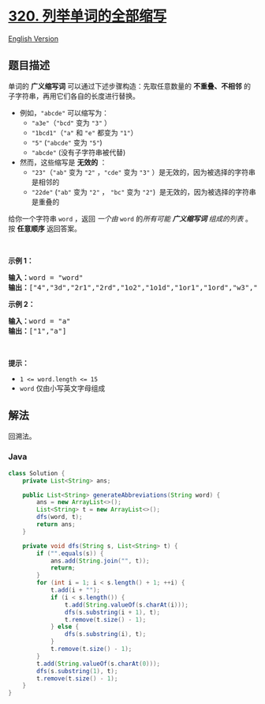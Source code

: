 # [320. 列举单词的全部缩写](https://leetcode.cn/problems/generalized-abbreviation)

[English Version](/solution/0300-0399/0320.Generalized%20Abbreviation/README_EN.md)

## 题目描述

<!-- 这里写题目描述 -->

<p>单词的 <strong>广义缩写词</strong> 可以通过下述步骤构造：先取任意数量的 <strong>不重叠、不相邻</strong> 的子字符串，再用它们各自的长度进行替换。</p>

<ul>
	<li>例如，<code>"abcde"</code> 可以缩写为：
    <ul>
    	<li><code>"a3e"</code>（<code>"bcd"</code> 变为 <code>"3"</code> ）</li>
    	<li><code>"1bcd1"</code>（<code>"a"</code> 和 <code>"e"</code> 都变为 <code>"1"</code>）<meta charset="UTF-8" /></li>
    	<li><code>"5"</code>&nbsp;(<code>"abcde"</code>&nbsp;变为&nbsp;<code>"5"</code>)</li>
    	<li><code>"abcde"</code>&nbsp;(没有子字符串被代替)</li>
    </ul>
    </li>
    <li>然而，这些缩写是 <strong>无效的</strong> ：
    <ul>
    	<li><code>"23"</code>（<code>"ab"</code> 变为 <code>"2"</code> ，<code>"cde"</code> 变为 <code>"3"</code> ）是无效的，因为被选择的字符串是相邻的</li>
    	<li><meta charset="UTF-8" /><code>"22de"</code>&nbsp;(<code>"ab"</code> 变为&nbsp;<code>"2"</code>&nbsp;，&nbsp;<code>"bc"</code>&nbsp;变为&nbsp;<code>"2"</code>) &nbsp;是无效的，因为被选择的字符串是重叠的</li>
    </ul>
    </li>
</ul>

<p>给你一个字符串&nbsp;<code>word</code> ，返回&nbsp;<em>一个由</em>&nbsp;<code>word</code> 的<em>所有可能 <strong>广义缩写词</strong> 组成的列表</em>&nbsp;。按 <strong>任意顺序</strong> 返回答案。</p>

<p>&nbsp;</p>

<p><strong>示例 1：</strong></p>

<pre>
<strong>输入：</strong>word = "word"
<strong>输出：</strong>["4","3d","2r1","2rd","1o2","1o1d","1or1","1ord","w3","w2d","w1r1","w1rd","wo2","wo1d","wor1","word"]
</pre>

<p><strong>示例 2：</strong></p>

<pre>
<strong>输入：</strong>word = "a"
<strong>输出：</strong>["1","a"]
</pre>

<p>&nbsp;</p>

<p><strong>提示：</strong></p>

<ul>
	<li><code>1 &lt;= word.length &lt;= 15</code></li>
	<li><code>word</code> 仅由小写英文字母组成</li>
</ul>

## 解法

回溯法。

### **Java**

```java
class Solution {
    private List<String> ans;

    public List<String> generateAbbreviations(String word) {
        ans = new ArrayList<>();
        List<String> t = new ArrayList<>();
        dfs(word, t);
        return ans;
    }

    private void dfs(String s, List<String> t) {
        if ("".equals(s)) {
            ans.add(String.join("", t));
            return;
        }
        for (int i = 1; i < s.length() + 1; ++i) {
            t.add(i + "");
            if (i < s.length()) {
                t.add(String.valueOf(s.charAt(i)));
                dfs(s.substring(i + 1), t);
                t.remove(t.size() - 1);
            } else {
                dfs(s.substring(i), t);
            }
            t.remove(t.size() - 1);
        }
        t.add(String.valueOf(s.charAt(0)));
        dfs(s.substring(1), t);
        t.remove(t.size() - 1);
    }
}
```
